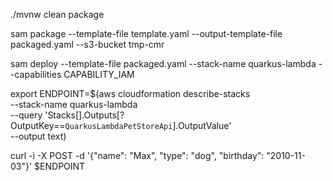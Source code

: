 ./mvnw clean package

sam package --template-file template.yaml  --output-template-file packaged.yaml --s3-bucket tmp-cmr

sam deploy --template-file packaged.yaml --stack-name quarkus-lambda --capabilities CAPABILITY_IAM

export ENDPOINT=$(aws cloudformation describe-stacks \
    --stack-name quarkus-lambda \
    --query 'Stacks[].Outputs[?OutputKey==`QuarkusLambdaPetStoreApi`].OutputValue' \
    --output text)

curl -i -X POST -d '{"name": "Max", "type": "dog", "birthday": "2010-11-03"}' $ENDPOINT

